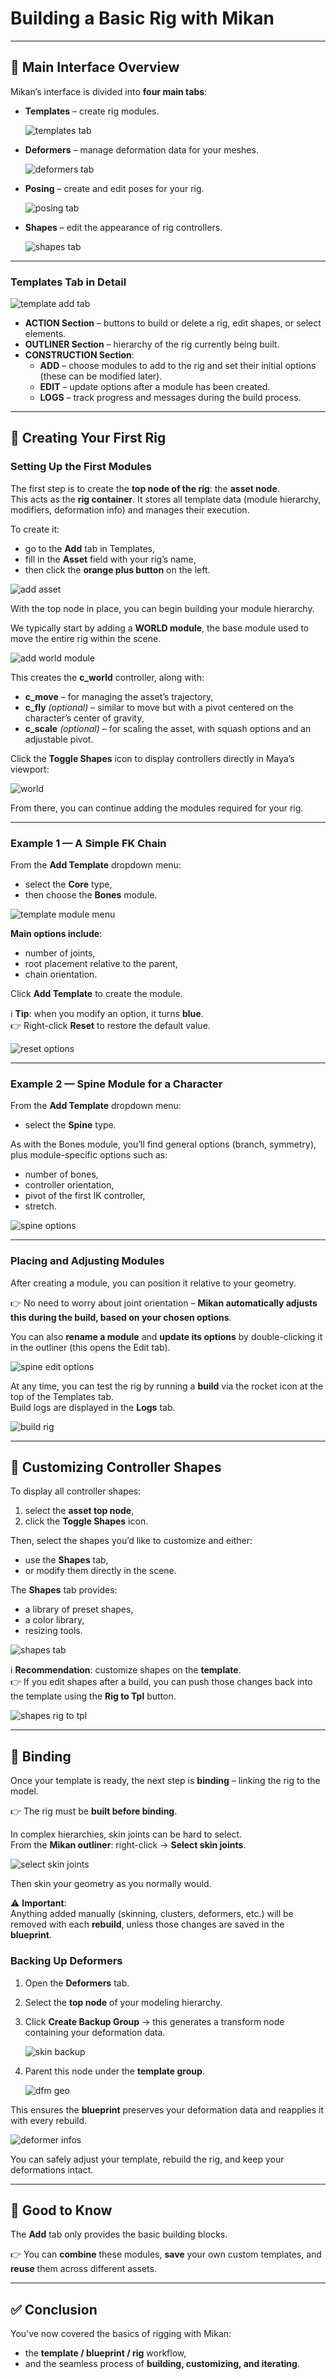 # Building a Basic Rig with Mikan

---

## 🔹 Main Interface Overview

Mikan’s interface is divided into **four main tabs**:  

- **Templates** – create rig modules.  

  ![templates tab](./img/onglet_template.png)  

- **Deformers** – manage deformation data for your meshes.  

  ![deformers tab](./img/onglet_deformers.png)  

- **Posing** – create and edit poses for your rig.  

  ![posing tab](./img/onglet_posing.png)  

- **Shapes** – edit the appearance of rig controllers.  

  ![shapes tab](./img/onglet_shapes.png)  

---

### Templates Tab in Detail

![template add tab](./img/onglet_template_add.png)  

- **ACTION Section** – buttons to build or delete a rig, edit shapes, or select elements.  
- **OUTLINER Section** – hierarchy of the rig currently being built.  
- **CONSTRUCTION Section**:  
  - **ADD** – choose modules to add to the rig and set their initial options (these can be modified later).  
  - **EDIT** – update options after a module has been created.  
  - **LOGS** – track progress and messages during the build process.  

---

## 🔹 Creating Your First Rig

### Setting Up the First Modules

The first step is to create the **top node of the rig**: the **asset node**.  
This acts as the **rig container**. It stores all template data (module hierarchy, modifiers, deformation info) and manages their execution.  

To create it:  

- go to the **Add** tab in Templates,  
- fill in the **Asset** field with your rig’s name,  
- then click the **orange plus button** on the left.  

![add asset](./img/add_asset.png)  

With the top node in place, you can begin building your module hierarchy.  

We typically start by adding a **WORLD module**, the base module used to move the entire rig within the scene.  

![add world module](./img/add_module_world.png)  

This creates the **c_world** controller, along with:  

- **c_move** – for managing the asset’s trajectory,  
- **c_fly** *(optional)* – similar to move but with a pivot centered on the character’s center of gravity,  
- **c_scale** *(optional)* – for scaling the asset, with squash options and an adjustable pivot.  

Click the **Toggle Shapes** icon to display controllers directly in Maya’s viewport:  

![world](./img/viewport_world.png)  

From there, you can continue adding the modules required for your rig.  

---

### Example 1 — A Simple FK Chain

From the **Add Template** dropdown menu:  

- select the **Core** type,  
- then choose the **Bones** module.  

![template module menu](./img/type_core.png)  

**Main options include**:  

- number of joints,  
- root placement relative to the parent,  
- chain orientation.  

Click **Add Template** to create the module.  

ℹ️ **Tip**: when you modify an option, it turns **blue**.  
👉 Right-click **Reset** to restore the default value.  

![reset options](./img/options_reset.png)  

---

### Example 2 — Spine Module for a Character

From the **Add Template** dropdown menu:  

- select the **Spine** type.  

As with the Bones module, you’ll find general options (branch, symmetry), plus module-specific options such as:  

- number of bones,  
- controller orientation,  
- pivot of the first IK controller,  
- stretch.  

![spine options](./img/spine_options.png)  

---

### Placing and Adjusting Modules

After creating a module, you can position it relative to your geometry.  

👉 No need to worry about joint orientation – **Mikan automatically adjusts this during the build, based on your chosen options**.  

You can also **rename a module** and **update its options** by double-clicking it in the outliner (this opens the Edit tab).  

![spine edit options](./img/spine_edit.png)  

At any time, you can test the rig by running a **build** via the rocket icon at the top of the Templates tab.  
Build logs are displayed in the **Logs** tab.  

![build rig](./img/build_rig.png)  

---

## 🔹 Customizing Controller Shapes

To display all controller shapes:  

1. select the **asset top node**,  
2. click the **Toggle Shapes** icon.  

Then, select the shapes you’d like to customize and either:  

- use the **Shapes** tab,  
- or modify them directly in the scene.  

The **Shapes** tab provides:  

- a library of preset shapes,  
- a color library,  
- resizing tools.  

![shapes tab](./img/onglet_shapes.png)  

ℹ️ **Recommendation**: customize shapes on the **template**.  
👉 If you edit shapes after a build, you can push those changes back into the template using the **Rig to Tpl** button.  

![shapes rig to tpl](./img/shapes_rig_to_tpl.png)  

---

## 🔹 Binding

Once your template is ready, the next step is **binding** – linking the rig to the model.  

👉 The rig must be **built before binding**.  

In complex hierarchies, skin joints can be hard to select.  
From the **Mikan outliner**: right-click → **Select skin joints**.  

![select skin joints](./img/select_skin_joints.png)  

Then skin your geometry as you normally would.  

⚠️ **Important**:  
Anything added manually (skinning, clusters, deformers, etc.) will be removed with each **rebuild**, unless those changes are saved in the **blueprint**.  

### Backing Up Deformers

1. Open the **Deformers** tab.  
2. Select the **top node** of your modeling hierarchy.  
3. Click **Create Backup Group** → this generates a transform node containing your deformation data.  

   ![skin backup](./img/create_backup.png)  

4. Parent this node under the **template group**.  

   ![dfm geo](./img/dfm_geo.png)  

This ensures the **blueprint** preserves your deformation data and reapplies it with every rebuild.  

![deformer infos](./img/infos_deformer.png)  

You can safely adjust your template, rebuild the rig, and keep your deformations intact.  

---

## 🔹 Good to Know

The **Add** tab only provides the basic building blocks.  

👉 You can **combine** these modules, **save** your own custom templates, and **reuse** them across different assets.  

---

## ✅ Conclusion

You’ve now covered the basics of rigging with Mikan:  

- the **template / blueprint / rig** workflow,  
- and the seamless process of **building, customizing, and iterating**.  
